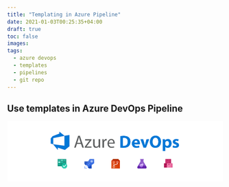 ```yaml
---
title: "Templating in Azure Pipeline"
date: 2021-01-03T00:25:35+04:00
draft: true
toc: false
images:
tags:
  - azure devops
  - templates
  - pipelines
  - git repo
---
```


## Use templates in Azure DevOps Pipeline
![azure](/azure.png)